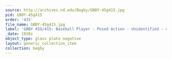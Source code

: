 ```yaml
---
source: http://archives.nd.edu/Bagby/GBBY-45g415.jpg
pid: GBBY-45g415
order: '415'
file_name: GBBY-45g415.jpg
label: 'GBBY 45G/415: Baseball Player - Posed Action - Unidentified - c1930s'
_date: 1930s
object_type: glass plate negative
layout: generic_collection_item
collection: bagby
---
```

